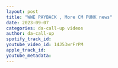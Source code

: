 ```yaml
---
layout: post
title: "WWE PAYBACK , More CM PUNK news"
date: 2023-09-07
categories: da-call-up videos
author: da-call-up
spotify_track_id: 
youtube_video_id: 14J53wrFrPM
apple_track_id: 
youtube_metadata: 
---
```

